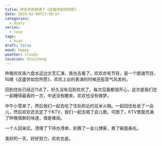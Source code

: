 ```yaml
---
title: 昨天欢欢朗诵了《这盛世如您所愿》
date: 2025-02-09T17:58:57
categories:
  - diary
series:
  - love
tags:
  - huan
draft: false
mood: happy
weather: cloudy
location: Shuicheng
---
```

昨晚欢欢来六盘水这边文艺汇演，我也去看了。欢欢亦有节目，是一个朗诵节目，叫做《这盛世如您所愿》，欢欢上台的表演的时候还挺意气风发的。

回到住处已经近11点了，好久没有见到欢欢了。每次见面都很开心，这次是我们在一起睡得最香的一次，中途没有醒来，欢欢也没有做梦。

中午小雪来了，然后我们一起去吃了住处附近的豆米火锅。一起回住处坐了一会儿，然后欢欢还去定了个KTV，我们一起去唱了会儿歌。可困了，KTV里面充满了昨晚宿醉的味道，很是难闻。

一个人回来后，清理了下待办清单，折腾了一会儿博客，煮了碗面条吃。

美好的一天，好好努力，欢欢也是。
